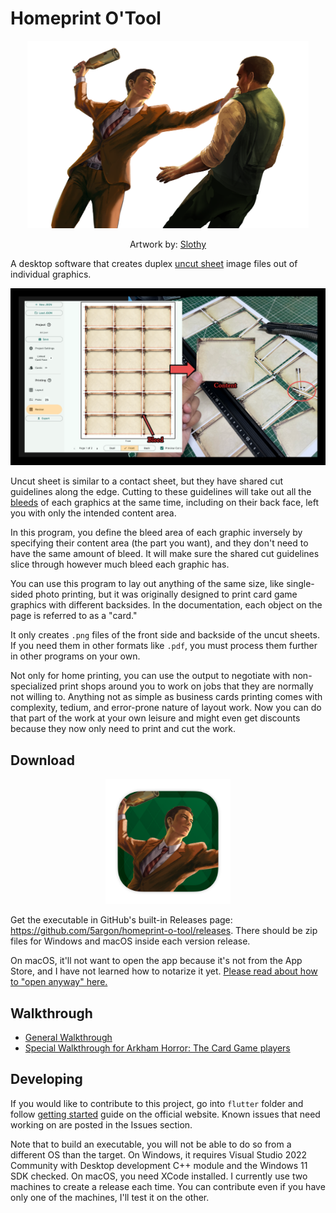 # Homeprint O'Tool

<p align="center">
    <img src="flutter/assets/about.png" alt="Splash artwork" width="450" height="300">
</p>
<p align="center">Artwork by: <a href="https://www.facebook.com/Sleepy.m.Sloth">Slothy</a></p>

A desktop software that creates duplex [uncut sheet](https://en.wikipedia.org/wiki/Uncut_currency_sheet) image files out of individual graphics.

![Uncut sheet](documentation/image/preview.png)

Uncut sheet is similar to a contact sheet, but they have shared cut guidelines along the edge. Cutting to these guidelines will take out all the [bleeds](https://en.wikipedia.org/wiki/Bleed_(printing)) of each graphics at the same time, including on their back face, left you with only the intended content area.

In this program, you define the bleed area of each graphic inversely by specifying their content area (the part you want), and they don't need to have the same amount of bleed. It will make sure the shared cut guidelines slice through however much bleed each graphic has.

You can use this program to lay out anything of the same size, like single-sided photo printing, but it was originally designed to print card game graphics with different backsides. In the documentation, each object on the page is referred to as a "card."

It only creates `.png` files of the front side and backside of the uncut sheets. If you need them in other formats like `.pdf`, you must process them further in other programs on your own.

Not only for home printing, you can use the output to negotiate with non-specialized print shops around you to work on jobs that they are normally not willing to. Anything not as simple as business cards printing comes with complexity, tedium, and error-prone nature of layout work. Now you can do that part of the work at your own leisure and might even get discounts because they now only need to print and cut the work.

## Download

<p align="center">
    <img src="documentation/image/appicon.png" alt="App icon" width="200" height="200">
</p>

Get the executable in GitHub's built-in Releases page: https://github.com/5argon/homeprint-o-tool/releases. There should be zip files for Windows and macOS inside each version release.

On macOS, it'll not want to open the app because it's not from the App Store, and I have not learned how to notarize it yet. [Please read about how to "open anyway" here.](https://support.apple.com/en-us/102445)

## Walkthrough

- [General Walkthrough](documentation/walkthrough.md)
- [Special Walkthrough for Arkham Horror: The Card Game players](/documentation/ahlcg/ahlcg.md)

## Developing

If you would like to contribute to this project, go into `flutter` folder and follow [getting started](https://docs.flutter.dev/get-started) guide on the official website. Known issues that need working on are posted in the Issues section.

Note that to build an executable, you will not be able to do so from a different OS than the target. On Windows, it requires Visual Studio 2022 Community with Desktop development C++ module and the Windows 11 SDK checked. On macOS, you need XCode installed. I currently use two machines to create a release each time. You can contribute even if you have only one of the machines, I'll test it on the other.

